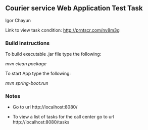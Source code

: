 ## Courier service Web Application Test Task
Igor Chayun

Link to view task condition: http://prntscr.com/nv8m3g

### Build instructions
To build executable .jar file type the following:

*mvn clean package*

To start App type the following:

*mvn spring-boot:run*

### Notes
* Go to url http://localhost:8080/

* To view a list of tasks for the call center
go to url http://localhost:8080/tasks